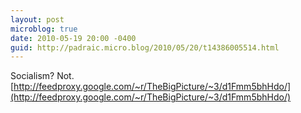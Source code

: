 ```yaml
---
layout: post
microblog: true
date: 2010-05-19 20:00 -0400
guid: http://padraic.micro.blog/2010/05/20/t14386005514.html
---
```

Socialism? Not.  [http://feedproxy.google.com/~r/TheBigPicture/~3/d1Fmm5bhHdo/](http://feedproxy.google.com/~r/TheBigPicture/~3/d1Fmm5bhHdo/)
